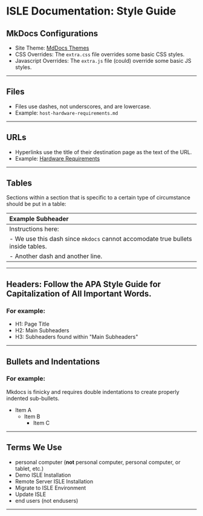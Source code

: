 # ISLE Documentation: Style Guide

## MkDocs Configurations
- Site Theme: [MdDocs Themes](https://www.mkdocs.org/user-guide/styling-your-docs/#built-in-themes)
- CSS Overrides: The `extra.css` file overrides some basic CSS styles.
- Javascript Overrides: The `extra.js` file (could) override some basic JS styles.

---

## Files
- Files use dashes, not underscores, and are lowercase.
- Example: `host-hardware-requirements.md`

---

## URLs
- Hyperlinks use the title of their destination page as the text of the URL.
- Example: [Hardware Requirements](../install/host-hardware-requirements.md)

---

## Tables
Sections within a section that is specific to a certain type of circumstance should be put in a table:

| Example Subheader |
| :-------------      |
| Instructions here: |
| - We use this dash since `mkdocs` cannot accomodate true bullets inside tables. |
| - Another dash and another line. |

---

## Headers: Follow the APA Style Guide for Capitalization of All Important Words.
### For example:
- H1: Page Title
- H2: Main Subheaders
- H3: Subheaders found within "Main Subheaders"

---

## Bullets and Indentations
### For example:
Mkdocs is finicky and requires double indentations to create properly indented sub-bullets.

* Item A
    * Item B
    	* Item C

---

## Terms We Use
- personal computer (**not** personal computer, personal computer, or tablet, etc.)
- Demo ISLE Installation
- Remote Server ISLE Installation
- Migrate to ISLE Environment
- Update ISLE
- end users (not endusers)

---
